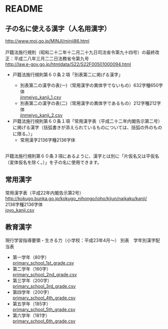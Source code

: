 
<h1>README</h1>
<h2>子の名に使える漢字（人名用漢字）</h2>
<a href="http://www.moj.go.jp/MINJI/minji86.html" target="_blank">http://www.moj.go.jp/MINJI/minji86.html</a><br><br>
戸籍法施行規則（昭和二十二年十二月二十九日司法省令第九十四号）の最終改正：平成二八年三月二二日法務省令第九号<br>
<a href="http://law.e-gov.go.jp/htmldata/S22/S22F00501000094.html" target="_blank">http://law.e-gov.go.jp/htmldata/S22/S22F00501000094.html</a>
<ul>
<li>戸籍法施行規則第６０条２項「別表第二に掲げる漢字」</li>
<ul>
<li>別表第二の漢字の表(一)（常用漢字の異体字でないもの）632字種650字体<br>
<a href="https://github.com/ynupc/scalastringcourseday7/blob/master/src/main/resources/kanji/jinmeiyo_kanji_1.csv" target="_blank">jinmeiyo_kanji_1.csv</a>
</li>
<li>別表第二の漢字の表(二)（常用漢字の異体字であるもの）212字種212字体<br>
<a href="https://github.com/ynupc/scalastringcourseday7/blob/master/src/main/resources/kanji/jinmeiyo_kanji_2.csv" target="_blank">jinmeiyo_kanji_2.csv</a>
</li>
</ul>
</li>
<li>戸籍法施行規則第６０条１項「常用漢字表（平成二十二年内閣告示第二号）に掲げる漢字（括弧書きが添えられているものについては、括弧の外のものに限る。）」<br>
<ul><li>常用漢字2136字種2136字体</li></ul></li>
</ul>
<br>
戸籍法施行規則第６０条３項にあるように、漢字とは別に「片仮名又は平仮名（変体仮名を除く。）」を子の名に使用できます。
<h2>常用漢字</h2>
常用漢字表（平成22年内閣告示第2号）<br>
<a href="http://kokugo.bunka.go.jp/kokugo_nihongo/joho/kijun/naikaku/kanji/" target="_blank">http://kokugo.bunka.go.jp/kokugo_nihongo/joho/kijun/naikaku/kanji/</a><br>
2136字種2136字体<br>
<a href="https://github.com/ynupc/scalastringcourseday7/blob/master/src/main/resources/kanji/joyo_kanji.csv">joyo_kanji.csv</a>
<h2>教育漢字</h2>
現行学習指導要領・生きる力（小学校：平成23年4月～）
別表　学年別漢字配当表
<ul>
<li>第一学年（80字）<br>
<a href="https://github.com/ynupc/scalastringcourseday7/blob/master/src/main/resources/kanji/primary_school_1st_grade.csv">primary_school_1st_grade.csv</a>
</li>
<li>第二学年（160字）<br>
<a href="https://github.com/ynupc/scalastringcourseday7/blob/master/src/main/resources/kanji/primary_school_2nd_grade.csv">primary_school_2nd_grade.csv</a>
</li>
<li>第三学年（200字）<br>
<a href="https://github.com/ynupc/scalastringcourseday7/blob/master/src/main/resources/kanji/primary_school_3rd_grade.csv">primary_school_3rd_grade.csv</a>
</li>
<li>第四学年（200字）<br>
<a href="https://github.com/ynupc/scalastringcourseday7/blob/master/src/main/resources/kanji/primary_school_4th_grade.csv">primary_school_4th_grade.csv</a>
</li>
<li>第五学年（185字）<br>
<a href="https://github.com/ynupc/scalastringcourseday7/blob/master/src/main/resources/kanji/primary_school_5th_grade.csv">primary_school_5th_grade.csv</a>
</li>
<li>第六学年（181字）<br>
<a href="https://github.com/ynupc/scalastringcourseday7/blob/master/src/main/resources/kanji/primary_school_6th_grade.csv">primary_school_6th_grade.csv</a>
</li>
</ul>
